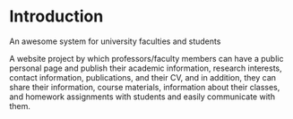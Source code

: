 # Introduction
An awesome system for university faculties and students

A website project by which professors/faculty members can have a public personal page and publish their academic information, research interests, contact information, publications, and their CV, and in addition, they can share their information, course materials, information about their classes, and homework assignments with students and easily communicate with them.

